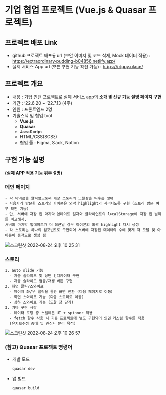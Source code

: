 # 기업 협업 프로젝트 (Vue.js & Quasar 프로젝트)

## 프로젝트 배포 Link

- github 프로젝트 배포용 url (보안 이미지 및 코드 삭제, Mock 데이터 적용) : https://extraordinary-pudding-b04856.netlify.app/
- 실제 서비스 App url (모든 구현 기능 확인 가능) : https://trippy.place/

## 프로젝트 개요

- 내용 : 기업 인턴 프로젝트로 실제 서비스 app의 **소개 및 신규 기능 설명 페이지 구현**
- 기간 : ‘22.6.20 ~ ‘22.7.13 (4주)
- 인원 : 프론트엔드 2명
- 기술스택 및 협업 tool
  - **Vue.js**
  - **Quasar**
  - JavaScript
  - HTML/CSS(SCSS)
  - 협업 툴 : Figma, Slack, Notion

## 구현 기능 설명
**(실제 APP 적용 기능 위주 설명)**
  ### 메인 페이지 
    - 각 아이콘을 클릭함으로써 해당 스토리의 모달창을 띄우는 형태
    - 사용자가 방문한 스토리의 아이콘은 외곽 highlight가 사라지도록 구현 (스토리 방문 여부 확인 기능)
    - 단, 서버에 저장 된 마지막 업데이트 일자와 클라이언트의 localStorage에 저장 된 날짜를 비교해서,
    서버의 마지막 업데이트가 더 최근일 경우 아이콘의 외곽 highlight 다시 생성
    - 각 스토리는 하나의 컴포넌트로 구현되어 서버에 저장된 데이터의 수에 맞게 각 모달 및 아이콘이 동적으로 생성 됨
    
 ![스크린샷 2022-08-24 오후 10 25 31](https://user-images.githubusercontent.com/101119985/186430245-de9da46f-ba01-47b7-b5b3-8ecfe465fa1a.png)

  ### 스토리 
    1. auto slide 기능
      - 자동 슬라이드 및 상단 인디케이터 구현
      - 자동 슬라이드 멈춤/재생 버튼 구현
    2. 화면 클릭/스와이프
      - 페이지 좌/우 클릭을 통한 화면 전환 (다음 페이지로 이동)
      - 화면 스와이프 기능 (다음 스토리로 이동)
      - 상하 스와이프 기능 (모달 창 닫기)
    3. 기타 구현 사항
      - 데이터 로딩 중 스켈레톤 UI + spinner 적용
      - fetch 함수 사용 시 기존 프로젝트에 별도 구현되어 있던 커스텀 함수를 적용 
      (유지보수성 증대 및 관심사 분리 목적)
      
 ![스크린샷 2022-08-24 오후 10 26 57](https://user-images.githubusercontent.com/101119985/186430511-e6c79eb6-7b1f-49cf-839c-187af23e0d4d.png)


### (참고) Quasar 프로젝트 명령어

- 개발 모드
  ```bash
  quasar dev
  ```
- 앱 빌드
  ```bash
  quasar build
  ```
